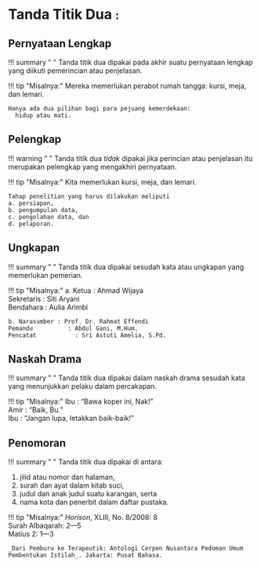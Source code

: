 # Tanda Titik Dua <small><span class="penanda">:</span></small>

## Pernyataan Lengkap

!!! summary " "
    Tanda titik dua dipakai pada akhir suatu pernyataan lengkap yang diikuti pemerincian atau penjelasan.

!!! tip "Misalnya:"
    Mereka memerlukan perabot rumah tangga: kursi, meja,
      dan lemari.

    Hanya ada dua pilihan bagi para pejuang kemerdekaan:
      hidup atau mati.

## Pelengkap

!!! warning " "
    Tanda titik dua _tidak_ dipakai jika perincian atau penjelasan itu merupakan pelengkap yang mengakhiri pernyataan.

!!! tip "Misalnya:"
    Kita memerlukan kursi, meja, dan lemari.

    Tahap penelitian yang harus dilakukan meliputi  
    a. persiapan,  
    b. pengumpulan data,  
    c. pengolahan data, dan  
    d. pelaporan.

## Ungkapan

!!! summary " "
    Tanda titik dua dipakai sesudah kata atau ungkapan yang memerlukan pemerian.

!!! tip "Misalnya:"
    a. Ketua     : Ahmad Wijaya  
    Sekretaris  : Siti Aryani  
    Bendahara : Aulia Arimbi

    b. Narasumber : Prof. Dr. Rahmat Effendi  
    Pemandu          : Abdul Gani, M.Hum.  
    Pencatat           : Sri Astuti Amelia, S.Pd.

## Naskah Drama

!!! summary " "
    Tanda titik dua dipakai dalam naskah drama sesudah kata yang menunjukkan pelaku dalam percakapan.

!!! tip "Misalnya:"
    Ibu : “Bawa koper ini, Nak!”  
    Amir : “Baik, Bu.”  
    Ibu : “Jangan lupa, letakkan baik-baik!”  

## Penomoran

!!! summary " "
    Tanda titik dua dipakai di antara:
    <ol class="kurung-a">
    <li>jilid atau nomor dan halaman,</li>
    <li>surah dan ayat dalam kitab suci,</li>
    <li>judul dan anak judul suatu karangan, serta</li>
    <li>nama kota dan penerbit dalam daftar pustaka.</li>
    </ol>

!!! tip "Misalnya:"
    _Horison_, XLIII, No. 8/2008: 8  
    Surah Albaqarah: 2—5  
    Matius 2: 1—3

    _Dari Pemburu ke Terapeutik: Antologi Cerpen Nusantara Pedoman Umum Pembentukan Istilah_. Jakarta: Pusat Bahasa.



